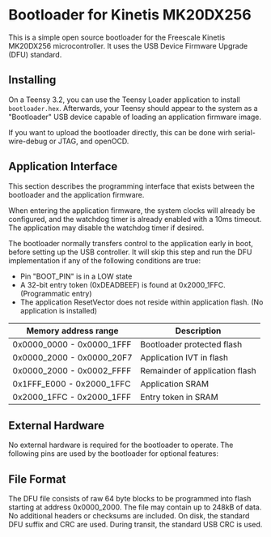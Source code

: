 Bootloader for Kinetis MK20DX256
====================

This is a simple open source bootloader for the Freescale Kinetis MK20DX256 microcontroller. It uses the USB Device Firmware Upgrade (DFU) standard.


Installing
----------

On a Teensy 3.2, you can use the Teensy Loader application to install `bootloader.hex`. Afterwards, your Teensy should appear to the system as a "Bootloader" USB device capable of loading an application firmware image.

If you want to upload the bootloader directly, this can be done wirh serial-wire-debug or JTAG, and openOCD.

Application Interface
---------------------

This section describes the programming interface that exists between the bootloader and the application firmware.

When entering the application firmware, the system clocks will already be configured, and the watchdog timer is already enabled with a 10ms timeout. The application may disable the watchdog timer if desired.

The bootloader normally transfers control to the application early in boot, before setting up the USB controller. It will skip this step and run the DFU implementation if any of the following conditions are true:

* Pin "BOOT_PIN" is in a LOW state
* A 32-bit entry token (0xDEADBEEF) is found at 0x2000_1FFC. (Programmatic entry)
* The application ResetVector does not reside within application flash. (No application is installed)

Memory address range       | Description
-------------------------- | ----------------------------
0x0000_0000 - 0x0000_1FFF  | Bootloader protected flash
0x0000_2000 - 0x0000_20F7  | Application IVT in flash
0x0000_2000 - 0x0002_FFFF  | Remainder of application flash
0x1FFF_E000 - 0x2000_1FFC  | Application SRAM
0x2000_1FFC - 0x2000_1FFF  | Entry token in SRAM


External Hardware
-----------------

No external hardware is required for the bootloader to operate. The following pins are used by the bootloader for optional features:


File Format
-----------

The DFU file consists of raw 64 byte blocks to be programmed into flash starting at address 0x0000_2000. The file may contain up to 248kB of data. No additional headers or checksums are included. On disk, the standard DFU suffix and CRC are used. During transit, the standard USB CRC is used.

